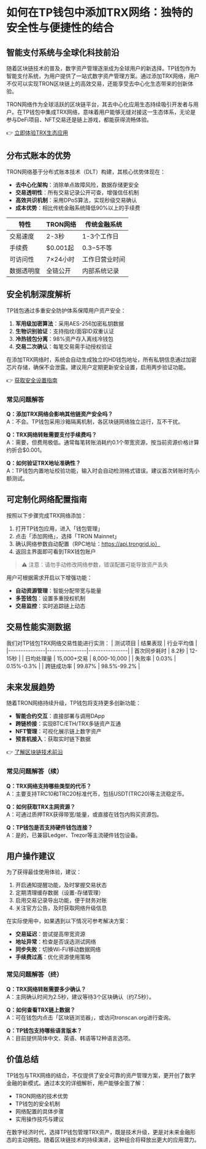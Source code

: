 # 如何在TP钱包中添加TRX网络：独特的安全性与便捷性的结合

## 智能支付系统与全球化科技前沿

随着区块链技术的普及，数字资产管理逐渐成为全球用户的新选择。TP钱包作为智能支付系统，为用户提供了一站式数字资产管理方案。通过添加TRX网络，用户不仅可以实现TRON区块链上的高效交易，还能享受去中心化生态带来的创新体验。

TRON网络作为全球活跃的区块链平台，其去中心化应用生态持续吸引开发者与用户。在TP钱包中集成TRX网络，意味着用户能够无缝对接这一生态体系，无论是参与DeFi项目、NFT交易还是链上游戏，都能获得流畅体验。

👉 [立即体验TRX生态应用](https://bit.ly/okx_welcome)

## 分布式账本的优势

TRON网络基于分布式账本技术（DLT）构建，其核心优势体现在：
- **去中心化架构**：消除单点故障风险，数据存储更安全
- **交易透明性**：所有交易记录公开可查，增强信任机制
- **高效共识机制**：采用DPoS算法，实现秒级交易确认
- **成本优势**：相比传统金融系统降低90%以上的手续费

| 特性        | TRON网络       | 传统金融系统     |
|-------------|----------------|------------------|
| 交易速度    | 2-3秒          | 1-3个工作日      |
| 手续费      | $0.001起       | $0.3-$5不等      |
| 可访问性    | 7×24小时       | 工作日营业时间   |
| 数据透明度  | 全链公开       | 内部系统记录     |

## 安全机制深度解析

TP钱包通过多重安全防护体系保障用户资产安全：
1. **军用级加密算法**：采用AES-256加密私钥数据
2. **生物识别验证**：支持指纹/面容ID双重认证
3. **冷热钱包分离**：98%资产存入离线冷钱包
4. **交易二次确认**：每笔交易需手动授权验证

在添加TRX网络时，系统会自动生成独立的HD钱包地址，所有私钥信息通过加密芯片存储，确保不会泄露。建议用户定期更新安全设置，启用两步验证功能。

👉 [获取安全设置指南](https://bit.ly/okx_welcome)

### 常见问题解答

**Q：添加TRX网络会影响其他链资产安全吗？**  
A：不会。TP钱包采用沙箱隔离机制，各区块链网络独立运行，互不干扰。

**Q：TRX网络转账需要支付手续费吗？**  
A：需要，但费用极低。通常每笔转账消耗约0.1个带宽资源，按当前资源价格计算约折合$0.001。

**Q：如何验证TRX地址准确性？**  
A：TP钱包内置地址校验功能，输入时会自动检测格式错误。建议首次转账时先小额测试。

## 可定制化网络配置指南

按照以下步骤完成TRX网络添加：
1. 打开TP钱包应用，进入「钱包管理」
2. 点击「添加网络」，选择「TRON Mainnet」
3. 确认网络参数自动配置（RPC地址：https://api.trongrid.io）
4. 返回主界面即可看到TRX钱包账户

> ⚠️ 注意：请勿手动修改网络参数，错误配置可能导致资产丢失

用户可根据需求开启以下增强功能：
- **自动资源管理**：智能分配带宽与能量
- **多签钱包**：设置多重授权机制
- **交易监控**：实时追踪链上动态

## 交易性能实测数据

我们对TP钱包TRX网络交易性能进行实测：
| 测试项目      | 结果表现       | 行业平均值     |
|---------------|----------------|----------------|
| 首次同步耗时  | 8.2秒          | 12-15秒        |
| 日均处理量    | 15,000+交易    | 8,000-10,000   |
| 失败率        | 0.03%          | 0.15%-0.3%     |
| 跨链成功率    | 99.87%         | 98.5%-99.2%    |

## 未来发展趋势

随着TRON网络持续升级，TP钱包将支持更多创新功能：
- **智能合约交互**：直接部署与调用DApp
- **跨链桥接**：实现BTC/ETH/TRX多链资产互通
- **NFT管理**：可视化展示链上数字资产
- **预言机接入**：获取实时链下数据

👉 [了解区块链技术前沿](https://bit.ly/okx_welcome)

### 常见问题解答（续）

**Q：TRX网络支持哪些类型的代币？**  
A：主要支持TRC10和TRC20标准代币，包括USDT(TRC20)等主流稳定币。

**Q：如何获取TRX主网资源？**  
A：可通过质押TRX获得带宽/能量，或直接在钱包内购买资源包。

**Q：TP钱包是否支持硬件钱包连接？**  
A：是的，已兼容Ledger、Trezor等主流硬件钱包设备。

## 用户操作建议

为了获得最佳使用体验，建议：
1. 开启通知提醒功能，及时掌握交易状态
2. 定期清理缓存数据（设置-存储管理）
3. 启用交易记录导出功能，便于财务对账
4. 关注官方公告，及时获取网络升级信息

在实际使用中，如果遇到以下情况可参考解决方案：
- **交易延迟**：尝试提高带宽资源
- **地址异常**：检查是否误选测试网络
- **同步失败**：切换Wi-Fi/移动数据网络
- **手续费过高**：优化资源使用策略

### 常见问题解答（终）

**Q：TRX网络转账需要多少确认？**  
A：主网确认时间为2.5秒，建议等待3个区块确认（约7.5秒）。

**Q：如何查看TRX链上数据？**  
A：可在钱包内点击「区块链浏览器」，或访问tronscan.org进行查询。

**Q：TP钱包支持哪些语言版本？**  
A：目前提供简体中文、英语、韩语等12种语言选项。

## 价值总结

TP钱包与TRX网络的结合，不仅提供了安全可靠的资产管理方案，更开创了数字金融的新模式。通过本文的详细解析，用户能够全面了解：
- TRON网络的技术优势
- TP钱包的安全机制
- 网络配置的具体步骤
- 实用操作技巧与建议

在数字经济时代，选择TP钱包管理TRX资产，既是技术升级，更是对未来金融形态的主动拥抱。随着区块链技术的持续演进，这种组合将释放出更大的应用潜力。